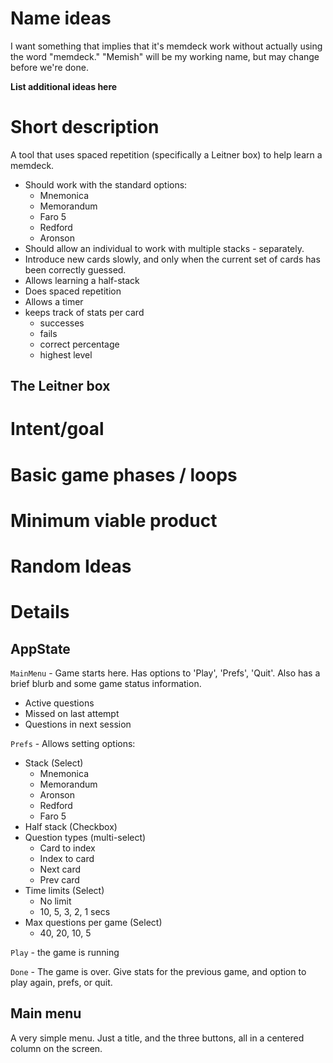 # Name ideas

I want something that implies that it's memdeck work without actually
using the word "memdeck." "Memish" will be my working name, but may
change before we're done. 

__List additional ideas here__


# Short description

A tool that uses spaced repetition (specifically a Leitner box)
to help learn a memdeck.

- Should work with the standard options:
  - Mnemonica
  - Memorandum
  - Faro 5
  - Redford
  - Aronson
- Should allow an individual to work with multiple stacks - separately.
- Introduce new cards slowly, and only when the current set of 
  cards has been correctly guessed.
- Allows learning a half-stack
- Does spaced repetition
- Allows a timer
- keeps track of stats per card
  - successes
  - fails
  - correct percentage
  - highest level

## The Leitner box



# Intent/goal

# Basic game phases / loops

# Minimum viable product

# Random Ideas

# Details

## AppState

`MainMenu` - Game starts here. Has options to 'Play', 'Prefs', 'Quit'. Also
has a brief blurb and some game status information. 
  - Active questions
  - Missed on last attempt
  - Questions in next session

`Prefs` - Allows setting options:
  - Stack (Select)
    - Mnemonica
    - Memorandum
    - Aronson
    - Redford
    - Faro 5
  - Half stack (Checkbox)
  - Question types (multi-select)
    - Card to index
    - Index to card
    - Next card
    - Prev card
  - Time limits (Select)
    - No limit
    - 10, 5, 3, 2, 1 secs
  - Max questions per game (Select)
    - 40, 20, 10, 5

`Play` - the game is running

`Done` - The game is over. Give stats for the previous game, and option to 
  play again, prefs, or quit.

## Main menu

A very simple menu. Just a title, and the three buttons, all in a centered 
column on the screen. 
